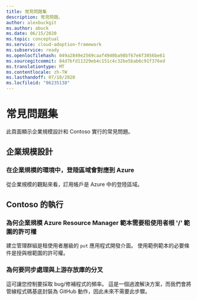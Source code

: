 ```yaml
---
title: 常見問題集
description: 常見問題。
author: alexbuckgit
ms.author: abuck
ms.date: 06/15/2020
ms.topic: conceptual
ms.service: cloud-adoption-framework
ms.subservice: ready
ms.openlocfilehash: 049a2849e2569caaf4940ba98bf67e6f3056be61
ms.sourcegitcommit: 84d7bfd11329eb4c151c4c32be5bab6c91f376ed
ms.translationtype: MT
ms.contentlocale: zh-TW
ms.lasthandoff: 07/10/2020
ms.locfileid: "86235138"
---
```

# <a name="faq"></a>常見問題集

此頁面顯示企業規模設計和 Contoso 實行的常見問題。

## <a name="enterprise-scale-design"></a>企業規模設計

### <a name="where-a-landing-zone-maps-in-azure-in-the-context-of-enterprise-scale"></a>在企業規模的環境中，登陸區域會對應到 Azure

從企業規模的觀點來看，訂用帳戶是 Azure 中的登陸區域。

## <a name="contoso-implementation"></a>Contoso 的執行

### <a name="why-enterprise-scale-azure-resource-manager-templates-require-permissions-at-the-tenant-root--scope"></a>為何企業規模 Azure Resource Manager 範本需要租使用者根 '/' 範圍的許可權

建立管理群組是租使用者層級的 `put` 應用程式開發介面。 使用範例範本的必要條件是授與根範圍的許可權。

### <a name="why-sync-a-fork-with-the-upstream-repo"></a>為何要同步處理與上游存放庫的分叉

這可讓您控制要採取 bug/修補程式的頻率。 這是一個過渡解決方案，而我們會將管線程式碼基底封裝為 GitHub 動作，因此未來不需要此步驟。
